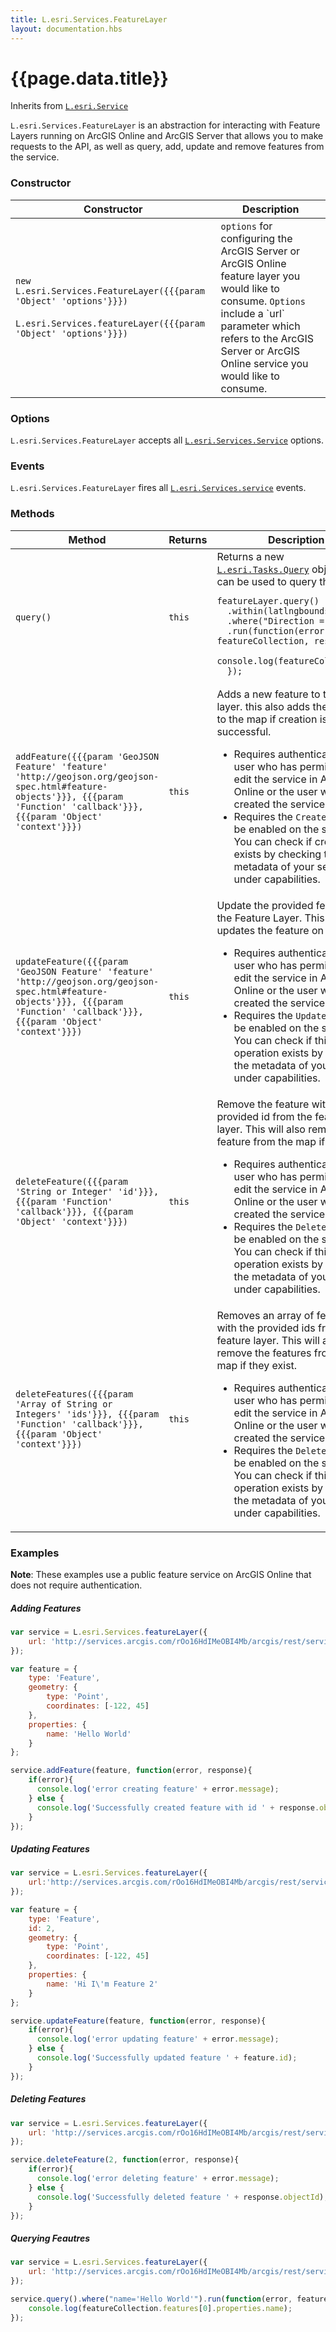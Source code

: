 ```yaml
---
title: L.esri.Services.FeatureLayer
layout: documentation.hbs
---
```


# {{page.data.title}}

Inherits from [`L.esri.Service`]({{assets}}api-reference/services/service.html)

`L.esri.Services.FeatureLayer` is an abstraction for interacting with Feature Layers running on ArcGIS Online and ArcGIS Server that allows you to make requests to the API, as well as query, add, update and remove features from the service.

### Constructor

<table>
    <thead>
        <tr>
            <th>Constructor</th>
            <th>Description</th>
        </tr>
    </thead>
    <tbody>
        <tr>
            <td><code class="nobr">new L.esri.Services.FeatureLayer({{{param 'Object' 'options'}}})</code><br><br><code class="nobr">L.esri.Services.featureLayer({{{param 'Object' 'options'}}})</code></td>
            <td><code>options</code> for configuring the ArcGIS Server or ArcGIS Online feature layer you would like to consume. <code>Options</code> include a `url` parameter which refers to the ArcGIS Server or ArcGIS Online service you would like to consume.</td>
        </tr>
    </tbody>
</table>

### Options

`L.esri.Services.FeatureLayer` accepts all [`L.esri.Services.Service`]({{assets}}api-reference/services/service.html) options.

### Events

`L.esri.Services.FeatureLayer` fires all  [`L.esri.Services.service`]({{assets}}api-reference/services/service.html) events.

### Methods

<table>
    <thead>
        <tr>
            <th>Method</th>
            <th>Returns</th>
            <th>Description</th>
        </tr>
    </thead>
    <tbody>
        <tr>
            <td><code>query()</code></td>
            <td><code>this</code></td>
            <td>
                Returns a new <a href="{{assets}}api-reference/tasks/query.html"><code>L.esri.Tasks.Query</code></a> object that can be used to query this layer.<pre class="js"><code>featureLayer.query()
  .within(latlngbounds)
  .where("Direction = 'WEST'")
  .run(function(error, featureCollection, response){
    console.log(featureCollection);
  });
</code></pre>
            </td>
        </tr>
        <tr>
            <td><code>addFeature({{{param 'GeoJSON Feature' 'feature' 'http://geojson.org/geojson-spec.html#feature-objects'}}}, {{{param 'Function' 'callback'}}}, {{{param 'Object' 'context'}}})</code></td>
            <td><code>this</code></td>
            <td>
                Adds a new feature to the feature layer. this also adds the feature to the map if creation is successful.
                <ul>
                    <li>Requires authentication as a user who has permission to edit the service in ArcGIS Online or the user who created the service.</li>
                    <li>Requires the <code>Create</code> capability be enabled on the service. You can check if creation exists by checking the metadata of your service under capabilities.</li>
                </ul>
            </td>
        </tr>
        <tr>
            <td><code>updateFeature({{{param 'GeoJSON Feature' 'feature' 'http://geojson.org/geojson-spec.html#feature-objects'}}}, {{{param 'Function' 'callback'}}}, {{{param 'Object' 'context'}}})</code></td>
            <td><code>this</code></td>
            <td>
                Update the provided feature on the Feature Layer. This also updates the feature on the map.
                <ul>
                    <li>Requires authentication as a user who has permission to edit the service in ArcGIS Online or the user who created the service.</li>
                    <li>Requires the <code>Update</code> capability be enabled on the service. You can check if this operation exists by checking the metadata of your service under capabilities.</li>
                </ul>
            </td>
        </tr>
        <tr>
            <td><code>deleteFeature({{{param 'String or Integer' 'id'}}}, {{{param 'Function' 'callback'}}}, {{{param 'Object' 'context'}}})</code></td>
            <td><code>this</code></td>
            <td>
                Remove the feature with the provided id from the feature layer. This will also remove the feature from the map if it exists.
                <ul>
                    <li>Requires authentication as a user who has permission to edit the service in ArcGIS Online or the user who created the service.</li>
                    <li>Requires the <code>Delete</code> capability be enabled on the service. You can check if this operation exists by checking the metadata of your service under capabilities.</li>
                </ul>
            </td>
        </tr>
        <tr>
            <td><code>deleteFeatures({{{param 'Array of String or Integers' 'ids'}}}, {{{param 'Function' 'callback'}}}, {{{param 'Object' 'context'}}})</code></td>
            <td><code>this</code></td>
            <td>
                Removes an array of features with the provided ids from the feature layer. This will also remove the features from the map if they exist.
                <ul>
                    <li>Requires authentication as a user who has permission to edit the service in ArcGIS Online or the user who created the service.</li>
                    <li>Requires the <code>Delete</code> capability be enabled on the service. You can check if this operation exists by checking the metadata of your service under capabilities.</li>
                </ul>
            </td>
        </tr>
    </tbody>
</table>

### Examples

**Note**: These examples use a public feature service on ArcGIS Online that does not require authentication.

##### Adding Features
```js
var service = L.esri.Services.featureLayer({
    url: 'http://services.arcgis.com/rOo16HdIMeOBI4Mb/arcgis/rest/services/Pubic_Feature_Service/FeatureServer/0'
});

var feature = {
    type: 'Feature',
    geometry: {
        type: 'Point',
        coordinates: [-122, 45]
    },
    properties: {
        name: 'Hello World'
    }
};

service.addFeature(feature, function(error, response){
    if(error){
      console.log('error creating feature' + error.message);
    } else {
      console.log('Successfully created feature with id ' + response.objectId);
    }
});
```

##### Updating Features

```js
var service = L.esri.Services.featureLayer({
    url:'http://services.arcgis.com/rOo16HdIMeOBI4Mb/arcgis/rest/services/Pubic_Feature_Service/FeatureServer/0'
});

var feature = {
    type: 'Feature',
    id: 2,
    geometry: {
        type: 'Point',
        coordinates: [-122, 45]
    },
    properties: {
        name: 'Hi I\'m Feature 2'
    }
};

service.updateFeature(feature, function(error, response){
    if(error){
      console.log('error updating feature' + error.message);
    } else {
      console.log('Successfully updated feature ' + feature.id);
    }
});
```

##### Deleting Features

```js
var service = L.esri.Services.featureLayer({
    url: 'http://services.arcgis.com/rOo16HdIMeOBI4Mb/arcgis/rest/services/Pubic_Feature_Service/FeatureServer/0'
});

service.deleteFeature(2, function(error, response){
    if(error){
      console.log('error deleting feature' + error.message);
    } else {
      console.log('Successfully deleted feature ' + response.objectId);
    }
});
```

##### Querying Feautres

```js
var service = L.esri.Services.featureLayer({
    url: 'http://services.arcgis.com/rOo16HdIMeOBI4Mb/arcgis/rest/services/Pubic_Feature_Service/FeatureServer/0'
});

service.query().where("name='Hello World'").run(function(error, featureCollection, response){
    console.log(featureCollection.features[0].properties.name);
});
```